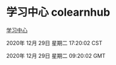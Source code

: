 # 学习中心 colearnhub
[学习中心](http://58.48.55.28:56308/colearnhub/)

2020年 12月 29日 星期二 17:20:02 CST

2020年 12月 29日 星期二 09:20:02 GMT
